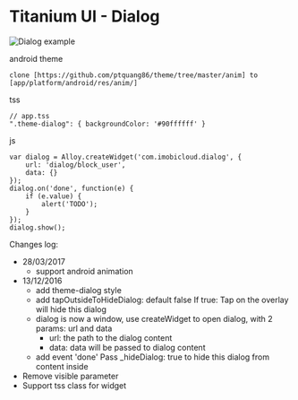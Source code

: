 # Titanium UI - Dialog

![Dialog example](http://i.imgur.com/DtQCVIA.png)

android theme

	clone [https://github.com/ptquang86/theme/tree/master/anim] to [app/platform/android/res/anim/]

tss

	// app.tss
	".theme-dialog": { backgroundColor: '#90ffffff' }

js

	var dialog = Alloy.createWidget('com.imobicloud.dialog', {
		url: 'dialog/block_user',
		data: {}
	});
	dialog.on('done', function(e) {
		if (e.value) {
			alert('TODO');
		}
	});
	dialog.show();

Changes log:

- 28/03/2017
	+ support android animation
- 13/12/2016
    + add theme-dialog style
    + add tapOutsideToHideDialog: default false
        If true: Tap on the overlay will hide this dialog
    + dialog is now a window, use createWidget to open dialog, with 2 params: url and data
        * url: the path to the dialog content
        * data: data will be passed to dialog content
    + add event 'done'
        Pass _hideDialog: true to hide this dialog from content inside
- Remove visible parameter
- Support tss class for widget
